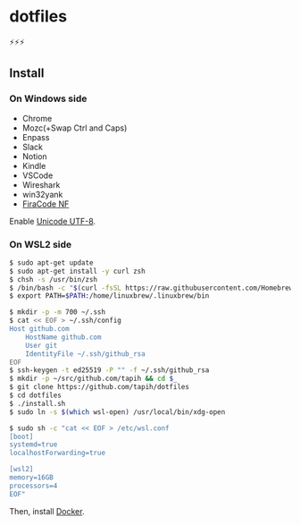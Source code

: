 # dotfiles

⚡⚡⚡

## Install

### On Windows side

- Chrome
- Mozc(+Swap Ctrl and Caps)
- Enpass
- Slack
- Notion
- Kindle
- VSCode
- Wireshark
- win32yank
- [FiraCode NF](https://www.nerdfonts.com/font-downloads)

Enable [Unicode UTF-8](https://togeonet.co.jp/post-13850).

### On WSL2 side

```sh
$ sudo apt-get update
$ sudo apt-get install -y curl zsh
$ chsh -s /usr/bin/zsh
$ /bin/bash -c "$(curl -fsSL https://raw.githubusercontent.com/Homebrew/install/master/install.sh)"
$ export PATH=$PATH:/home/linuxbrew/.linuxbrew/bin

$ mkdir -p -m 700 ~/.ssh
$ cat << EOF > ~/.ssh/config
Host github.com
    HostName github.com
    User git
    IdentityFile ~/.ssh/github_rsa
EOF
$ ssh-keygen -t ed25519 -P "" -f ~/.ssh/github_rsa
$ mkdir -p ~/src/github.com/tapih && cd $_
$ git clone https://github.com/tapih/dotfiles
$ cd dotfiles
$ ./install.sh
$ sudo ln -s $(which wsl-open) /usr/local/bin/xdg-open

$ sudo sh -c "cat << EOF > /etc/wsl.conf
[boot]
systemd=true
localhostForwarding=true

[wsl2]
memory=16GB
processors=4
EOF"
```

Then, install [Docker](https://docs.docker.com/engine/install/ubuntu/#install-using-the-repository).

